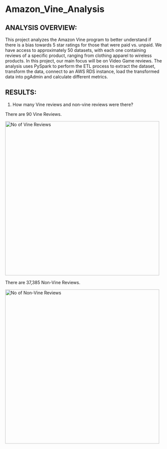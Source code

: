 # Amazon_Vine_Analysis

## ANALYSIS OVERVIEW:

This project analyzes the Amazon Vine program to better understand if there is a bias towards 5 star ratings for those that were paid vs. unpaid. We have access to approximately 50 datasets, with each one containing reviews of a specific product, ranging from clothing apparel to wireless products. In this project, our main focus will be on Video Game reviews. The analysis uses PySpark to perform the ETL process to extract the dataset, transform the data, connect to an AWS RDS instance, load the transformed data into pgAdmin and calculate different metrics.


## RESULTS:

1. How many Vine reviews and non-vine reviews were there? 

There are 90 Vine Reviews.


<img width="494" alt="No of Vine Reviews" src="https://user-images.githubusercontent.com/104735724/184511963-fb8016e6-5d10-4761-bf33-cd7a945d7903.png">



There are 37,385 Non-Vine Reviews.


<img width="494" alt="No of Non-Vine Reviews " src="https://user-images.githubusercontent.com/104735724/184511980-0d4e4301-da61-458e-9f09-2ecd7638967c.png">
